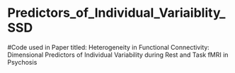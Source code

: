 # Predictors_of_Individual_Variaiblity_SSD
#Code used in Paper titled: Heterogeneity in Functional Connectivity: Dimensional Predictors of Individual Variability during Rest and Task fMRI in Psychosis
